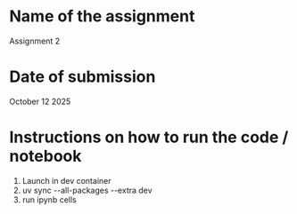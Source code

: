 # Name of the assignment
Assignment 2

# Date of submission
October 12 2025
    
# Instructions on how to run the code / notebook
1. Launch in dev container
2. uv sync --all-packages --extra dev
3. run ipynb cells